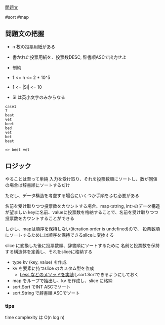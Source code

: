 [問題文](https://atcoder.jp/contests/abc155/tasks/abc155_c)

#sort
#map

## 問題文の把握

- n 枚の投票用紙がある
- 書かれた投票用紙を、投票数DESC, 辞書順ASCで出力せよ


- 制約
- 1 <= n <= 2 * 10^5
- 1 <= |Si| <= 10
- Si は英小文字のみからなる

```
case1
7
beat
vet
beet
bed
vet
bet
beet

=> beet vet
```

## ロジック

やることは至って単純
入力を受け取り、それを投票数順にソートし、数が同値の場合は辞書順にソートするだけ

ただし、データ構造を考慮する場合にいくつか手順をふむ必要がある

名前を受け取りつつ投票数をカウントする場合、map<string, int>のデータ構造が望ましい
keyに名前、valueに投票数を格納することで、名前を受け取りつつ投票数をカウントすることができる

しかし、mapは順序を保持しない(iteration order is undefined)ので、
投票数順にソートするためには順序を保持できるsliceに変換する

slice に変換した後に投票数順、辞書順にソートするために
名前と投票数を保持する構造体を定義し、それをsliceに格納する

- type kv (key, value) を作成
- kv を要素に持つslice のカスタム型を作成
  - [Less などのメソッドを実装](https://chat.openai.com/share/bff6ee04-3303-4386-8c40-e788e6f0aab9)しsort.Sortできるようにしておく
- map をループで抽出し、kv を作成し、slice に格納
- sort.Sort でINT ASCでソート
- sort.String で辞書順 ASCでソート

### tips

time complexity は O(n log n) 

